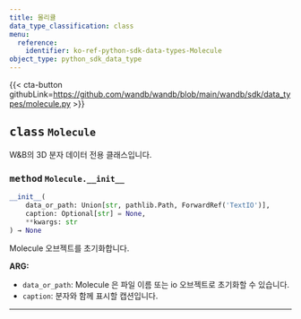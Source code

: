 ```yaml
---
title: 몰리큘
data_type_classification: class
menu:
  reference:
    identifier: ko-ref-python-sdk-data-types-Molecule
object_type: python_sdk_data_type
---
```


{{< cta-button githubLink=https://github.com/wandb/wandb/blob/main/wandb/sdk/data_types/molecule.py >}}




## <kbd>class</kbd> `Molecule`
W&B의 3D 분자 데이터 전용 클래스입니다.

### <kbd>method</kbd> `Molecule.__init__`

```python
__init__(
    data_or_path: Union[str, pathlib.Path, ForwardRef('TextIO')],
    caption: Optional[str] = None,
    **kwargs: str
) → None
```

Molecule 오브젝트를 초기화합니다.



**ARG:**

 - `data_or_path`:  Molecule 은 파일 이름 또는 io 오브젝트로 초기화할 수 있습니다.
 - `caption`:  분자와 함께 표시할 캡션입니다.




---